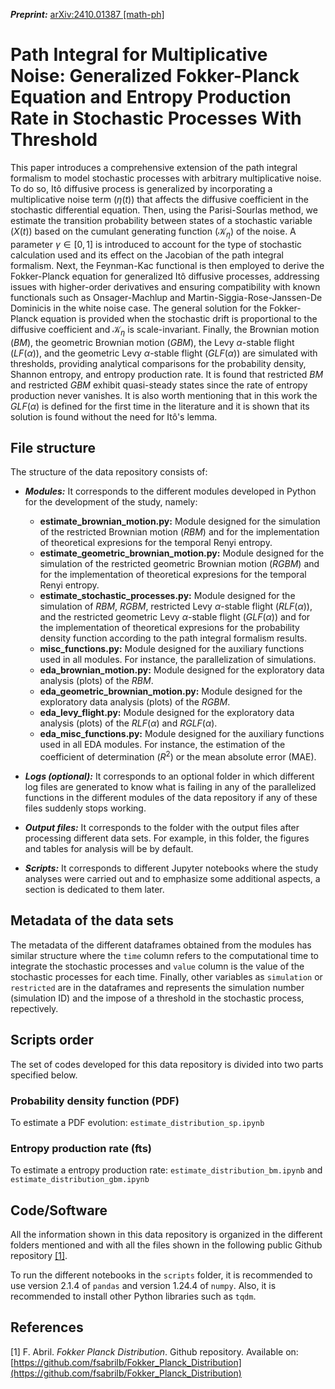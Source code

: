 ***Preprint:*** [arXiv:2410.01387 [math-ph]](https://arxiv.org/abs/2410.01387v1)

# Path Integral for Multiplicative Noise: Generalized Fokker-Planck Equation and Entropy Production Rate in Stochastic Processes With Threshold

This paper introduces a comprehensive extension of the path integral formalism to model stochastic processes with arbitrary multiplicative noise. To do so, Itô diffusive process is generalized by incorporating a multiplicative noise term $(\eta(t))$ that affects the diffusive coefficient in the stochastic differential equation. Then, using the Parisi-Sourlas method, we estimate the transition probability between states of a stochastic variable $(X(t))$ based on the cumulant generating function $(\mathcal{K}_{\eta})$ of the noise. A parameter $\gamma\in[0,1]$ is introduced to account for the type of stochastic calculation used and its effect on the Jacobian of the path integral formalism. Next, the Feynman-Kac functional is then employed to derive the Fokker-Planck equation for generalized Itô diffusive processes, addressing issues with higher-order derivatives and ensuring compatibility with known functionals such as Onsager-Machlup and Martin-Siggia-Rose-Janssen-De Dominicis in the white noise case. The general solution for the Fokker-Planck equation is provided when the stochastic drift is proportional to the diffusive coefficient and $\mathcal{K}_{\eta}$ is scale-invariant. Finally, the Brownian motion ($BM$), the geometric Brownian motion ($GBM$), the Levy $\alpha$-stable flight ($LF(\alpha)$), and the geometric Levy $\alpha$-stable flight ($GLF(\alpha)$) are simulated with thresholds, providing analytical comparisons for the probability density, Shannon entropy, and entropy production rate. It is found that restricted $BM$ and restricted $GBM$ exhibit quasi-steady states since the rate of entropy production never vanishes. It is also worth mentioning that in this work the $GLF(\alpha)$ is defined for the first time in the literature and it is shown that its solution is found without the need for Itô's lemma.

## File structure

The structure of the data repository consists of:

*   ***Modules:*** It corresponds to the different modules developed in Python for the development of the study, namely:
    *   **estimate_brownian_motion.py:** Module designed for the simulation of the restricted Brownian motion ($RBM$) and for the implementation of theoretical expresions for the temporal Renyi entropy.
    *   **estimate_geometric_brownian_motion.py:** Module designed for the simulation of the restricted geometric Brownian motion ($RGBM$) and for the implementation of theoretical expresions for the temporal Renyi entropy.
    *   **estimate_stochastic_processes.py:** Module designed for the simulation of $RBM$, $RGBM$, restricted Levy $\alpha$-stable flight ($RLF(\alpha)$), and the restricted geometric Levy $\alpha$-stable flight ($GLF(\alpha)$) and for the implementation of theoretical expresions for the probability density function according to the path integral formalism results.
    *   **misc_functions.py:** Module designed for the auxiliary functions used in all modules. For instance, the parallelization of simulations.
    *   **eda_brownian_motion.py:** Module designed for the exploratory data analysis (plots) of the $RBM$.
    *   **eda_geometric_brownian_motion.py:** Module designed for the exploratory data analysis (plots) of the $RGBM$.
    *   **eda_levy_flight.py:** Module designed for the exploratory data analysis (plots) of the $RLF(\alpha)$ and $RGLF(\alpha)$.
    *   **eda_misc_functions.py:** Module designed for the auxiliary functions used in all EDA modules. For instance, the estimation of the coefficient of determination ($R^{2}$) or the mean absolute error (MAE).


*   ***Logs (optional):*** It corresponds to an optional folder in which different log files are generated to know what is failing in any of the parallelized functions in the different modules of the data repository if any of these files suddenly stops working.

*   ***Output files:*** It corresponds to the folder with the output files after processing different data sets. For example, in this folder, the figures and tables for analysis will be by default.

*   ***Scripts:*** It corresponds to different Jupyter notebooks where the study analyses were carried out and to emphasize some additional aspects, a section is dedicated to them later.

## Metadata of the data sets

The metadata of the different dataframes obtained from the modules has similar structure where the ```time``` column refers to the computational time to integrate the stochastic processes and ```value``` column is the value of the stochastic processes for each time. Finally, other variables as ```simulation``` or ```restricted``` are in the dataframes and represents the simulation number (simulation ID) and the impose of a threshold in the stochastic process, repectively.

## Scripts order

The set of codes developed for this data repository is divided into two parts specified below.

### Probability density function (PDF)

To estimate a PDF evolution: ```estimate_distribution_sp.ipynb```

### Entropy production rate (fts)

To estimate a entropy production rate: ```estimate_distribution_bm.ipynb``` and ```estimate_distribution_gbm.ipynb```

## Code/Software

All the information shown in this data repository is organized in the different folders mentioned and with all the files shown in the following public Github repository [[1]](#references).

To run the different notebooks in the ```scripts``` folder, it is recommended to use version 2.1.4 of ```pandas``` and version 1.24.4 of ```numpy```. Also, it is recommended to install other Python libraries such as ```tqdm```.

## References

\[1] F. Abril. *Fokker Planck Distribution*. Github repository. Available on: [https://github.com/fsabrilb/Fokker_Planck_Distribution](https://github.com/fsabrilb/Fokker_Planck_Distribution)
